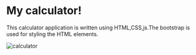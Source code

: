 # My calculator!
This calculator application is written using HTML,CSS,js.The bootstrap is used for styling the HTML elements.

![calculator](https://user-images.githubusercontent.com/91279474/162777279-af1c9b3e-8ea8-4fd6-bdb7-38da5dbc9109.png)
